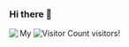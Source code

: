 ### Hi there 👋

<!--
**Inchill/Inchill** is a ✨ _special_ ✨ repository because its `README.md` (this file) appears on your GitHub profile.

Here are some ideas to get you started:

- 🔭 I’m currently working on ...
- 🌱 I’m currently learning ...
- 👯 I’m looking to collaborate on ...
- 🤔 I’m looking for help with ...
- 💬 Ask me about ...
- 📫 How to reach me: ...
- 😄 Pronouns: ...
- ⚡ Fun fact: ...
-->

<a href="https://github.com/Inchill">
  <img align="left" src="https://github-readme-stats.vercel.app/api/?username=Inchill&count_private=true&show_icons=true&repo=github-readme-stats" />
</a>

My ![Visitor Count](https://profile-counter.glitch.me/Inchill/count.svg) visitors!
